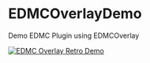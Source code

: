 # EDMCOverlayDemo
Demo EDMC Plugin using EDMCOverlay

[![EDMC Overlay Retro Demo](https://img.youtube.com/vi/f-HfrXwTY8U/0.jpg)](https://www.youtube.com/watch?v=f-HfrXwTY8U)
